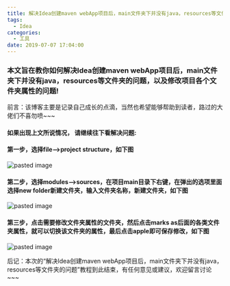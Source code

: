 ```yaml
---
title: 解决Idea创建maven webApp项目后，main文件夹下并没有java，resources等文件夹的问题
tags:
  - Idea
categories:
  - 工具
date: 2019-07-07 17:04:00
---
```

### 本文旨在教你如何解决Idea创建maven webApp项目后，main文件夹下并没有java，resources等文件夹的问题，以及修改项目各个文件夹属性的问题!

前言：该博客主要是记录自己成长的点滴，当然也希望能够帮助到读者，路过的大佬们不喜勿喷~~~
<!-- more -->
#### 如果出现上文所说情况， 请继续往下看解决问题:

#### 第一步，选择file——>project structure，如下图
![pasted image](/images/pasted-15.png)

#### 第二步，选择modules——>sources，在项目main目录下右键，在弹出的选项里面选择new folder新建文件夹，输入文件夹名称，新建文件夹，如下图
![pasted image](/images/pasted-16.png)

#### 第三步，点击需要修改文件夹属性的文件夹，然后点击marks as后面的各类文件夹属性，就可以切换该文件夹的属性，最后点击apple即可保存修改，如下图
![pasted image](/images/pasted-17.png)

后记：本次的“解决Idea创建maven webApp项目后，main文件夹下并没有java，resources等文件夹的问题”教程到此结束，有任何意见或建议，欢迎留言讨论~~~
